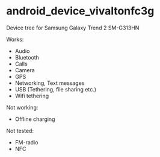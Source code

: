 android_device_vivaltonfc3g
======================

Device tree for Samsung Galaxy Trend 2 SM-G313HN

Works:
* Audio
* Bluetooth
* Calls
* Camera
* GPS
* Networking, Text messages
* USB (Tethering, file sharing etc.)
* Wifi tethering

Not working:
* Offline charging

Not tested:
* FM-radio
* NFC
